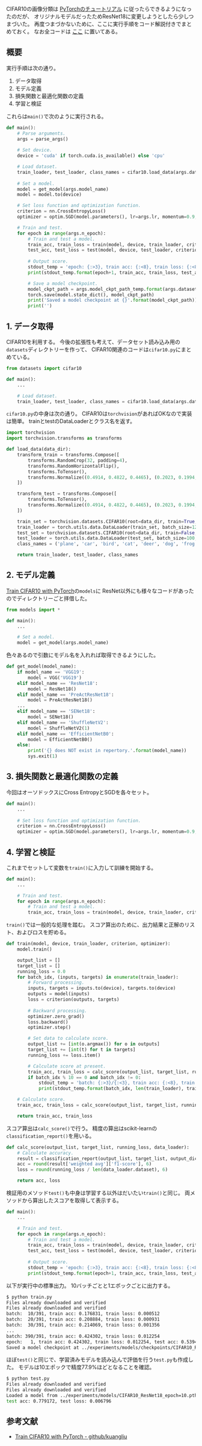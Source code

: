 CIFAR10の画像分類は
[PyTorchのチュートリアル](https://pytorch.org/tutorials/beginner/blitz/cifar10_tutorial.html)
に従ったらできるようになったのだが、
オリジナルモデルだったためResNet18に変更しようとしたら少しつまづいた。
再度つまづかないために、ここに実行手順をコード解説付きでまとめておく。
なお全コードは
[ここ](https://github.com/iShoto/testpy/tree/master/codes/20200112_pytorch_cifar10)
に置いてある。


## 概要

実行手順は次の通り。

1. データ取得
2. モデル定義
3. 損失関数と最適化関数の定義
4. 学習と検証

これらは`main()`で次のように実行される。

```python
def main():
	# Parse arguments.
	args = parse_args()
	
	# Set device.
	device = 'cuda' if torch.cuda.is_available() else 'cpu'

	# Load dataset.
	train_loader, test_loader, class_names = cifar10.load_data(args.data_dir)
	
	# Set a model.
	model = get_model(args.model_name)
	model = model.to(device)

	# Set loss function and optimization function.
	criterion = nn.CrossEntropyLoss()
	optimizer = optim.SGD(model.parameters(), lr=args.lr, momentum=0.9, weight_decay=5e-4)

	# Train and test.
	for epoch in range(args.n_epoch):
		# Train and test a model.
		train_acc, train_loss = train(model, device, train_loader, criterion, optimizer)
		test_acc, test_loss = test(model, device, test_loader, criterion)
		
		# Output score.
		stdout_temp = 'epoch: {:>3}, train acc: {:<8}, train loss: {:<8}, test acc: {:<8}, test loss: {:<8}'
		print(stdout_temp.format(epoch+1, train_acc, train_loss, test_acc, test_loss))

		# Save a model checkpoint.
		model_ckpt_path = args.model_ckpt_path_temp.format(args.dataset_name, args.model_name, epoch+1)
		torch.save(model.state_dict(), model_ckpt_path)
		print('Saved a model checkpoint at {}'.format(model_ckpt_path))
		print('')
```


## 1. データ取得

CIFAR10を利用する。
今後の拡張性も考えて、データセット読み込み用の`datasets`ディレクトリーを作って、
CIFAR10関連のコードは`cifar10.py`にまとめている。

```python
from datasets import cifar10

def main():
	...

	# Load dataset.
	train_loader, test_loader, class_names = cifar10.load_data(args.data_dir)
```

`cifar10.py`の中身は次の通り。
CIFAR10は`torchvision`があればOKなので実装は簡単。
trainとtestのDataLoaderとクラス名を返す。

```python
import torchvision
import torchvision.transforms as transforms

def load_data(data_dir):
	transform_train = transforms.Compose([
		transforms.RandomCrop(32, padding=4),
		transforms.RandomHorizontalFlip(),
		transforms.ToTensor(),
		transforms.Normalize((0.4914, 0.4822, 0.4465), (0.2023, 0.1994, 0.2010)),
	])

	transform_test = transforms.Compose([
		transforms.ToTensor(),
		transforms.Normalize((0.4914, 0.4822, 0.4465), (0.2023, 0.1994, 0.2010)),
	])

	train_set = torchvision.datasets.CIFAR10(root=data_dir, train=True, download=True, transform=transform_train)
	train_loader = torch.utils.data.DataLoader(train_set, batch_size=128, shuffle=True, num_workers=0)
	test_set = torchvision.datasets.CIFAR10(root=data_dir, train=False, download=True, transform=transform_test)
	test_loader = torch.utils.data.DataLoader(test_set, batch_size=100, shuffle=False, num_workers=0)
	class_names = ('plane', 'car', 'bird', 'cat', 'deer', 'dog', 'frog', 'horse', 'ship', 'truck')

	return train_loader, test_loader, class_names
```


## 2. モデル定義

[Train CIFAR10 with PyTorch](https://github.com/kuangliu/pytorch-cifar)の`models`に
ResNet以外にも様々なコードがあったのでディレクトリーごと拝借した。


```python
from models import *

def main():
	...

	# Set a model.
	model = get_model(args.model_name)
```

色々あるので引数にモデル名を入れれば取得できるようにした。

```python
def get_model(model_name):
	if model_name == 'VGG19':
		model = VGG('VGG19')
	elif model_name == 'ResNet18':
		model = ResNet18()
	elif model_name == 'PreActResNet18':
		model = PreActResNet18()
	...
	elif model_name == 'SENet18':
		model = SENet18()
	elif model_name == 'ShuffleNetV2':
		model = ShuffleNetV2(1)
	elif model_name == 'EfficientNetB0':
		model = EfficientNetB0()
	else:
		print('{} does NOT exist in repertory.'.format(model_name))
		sys.exit(1)
```

## 3. 損失関数と最適化関数の定義

今回はオーソドックスにCross EntropyとSGDを各々セット。

```python
def main():
	...
	
	# Set loss function and optimization function.
	criterion = nn.CrossEntropyLoss()
	optimizer = optim.SGD(model.parameters(), lr=args.lr, momentum=0.9, weight_decay=5e-4)
```


## 4. 学習と検証

これまでセットして変数を`train()`に入力して訓練を開始する。

```python
def main():
	...

	# Train and test.
	for epoch in range(args.n_epoch):
		# Train and test a model.
		train_acc, train_loss = train(model, device, train_loader, criterion, optimizer)
```

`train()`では一般的な処理を踏む。
スコア算出のために、出力結果と正解のリスト、およびロスを貯める。

```python
def train(model, device, train_loader, criterion, optimizer):
	model.train()

	output_list = []
	target_list = []
	running_loss = 0.0
	for batch_idx, (inputs, targets) in enumerate(train_loader):
		# Forward processing.
		inputs, targets = inputs.to(device), targets.to(device)
		outputs = model(inputs)
		loss = criterion(outputs, targets)
		
		# Backward processing.
		optimizer.zero_grad()
		loss.backward()
		optimizer.step()

		# Set data to calculate score.
		output_list += [int(o.argmax()) for o in outputs]
		target_list += [int(t) for t in targets]
		running_loss += loss.item()

		# Calculate score at present.
		train_acc, train_loss = calc_score(output_list, target_list, running_loss, train_loader)
		if batch_idx % 10 == 0 and batch_idx != 0:
			stdout_temp = 'batch: {:>3}/{:<3}, train acc: {:<8}, train loss: {:<8}'
			print(stdout_temp.format(batch_idx, len(train_loader), train_acc, train_loss))

	# Calculate score.
	train_acc, train_loss = calc_score(output_list, target_list, running_loss, train_loader)

	return train_acc, train_loss
```

スコア算出は`calc_score()`で行う。
精度の算出はscikit-learnの`classification_report()`を用いる。

```python
def calc_score(output_list, target_list, running_loss, data_loader):
	# Calculate accuracy.
	result = classification_report(output_list, target_list, output_dict=True)
	acc = round(result['weighted avg']['f1-score'], 6)
	loss = round(running_loss / len(data_loader.dataset), 6)

	return acc, loss
```

検証用のメソッド`test()`も中身は学習する以外はだいたい`train()`と同じ。
両メソッドから算出したスコアを取得して表示する。

```python
def main():
	...

	# Train and test.
	for epoch in range(args.n_epoch):
		# Train and test a model.
		train_acc, train_loss = train(model, device, train_loader, criterion, optimizer)
		test_acc, test_loss = test(model, device, test_loader, criterion)
		
		# Output score.
		stdout_temp = 'epoch: {:>3}, train acc: {:<8}, train loss: {:<8}, test acc: {:<8}, test loss: {:<8}'
		print(stdout_temp.format(epoch+1, train_acc, train_loss, test_acc, test_loss))
```

以下が実行中の標準出力。
10バッチごとと1エポックごとに出力する。

```bash
$ python train.py
Files already downloaded and verified
Files already downloaded and verified
batch:  10/391, train acc: 0.176831, train loss: 0.000512
batch:  20/391, train acc: 0.208884, train loss: 0.000931
batch:  30/391, train acc: 0.214069, train loss: 0.001356
...
batch: 390/391, train acc: 0.424302, train loss: 0.012254
epoch:   1, train acc: 0.424302, train loss: 0.012254, test acc: 0.539407, test loss: 0.012638
Saved a model checkpoint at ../experiments/models/checkpoints/CIFAR10_ResNet18_epoch=1.pth
```

ほぼ`test()`と同じで、学習済みモデルを読み込んで評価を行う`test.py`も作成した。
モデルは10エポックで精度77.9%ほどとなることを確認。

```bash
$ python test.py
Files already downloaded and verified
Files already downloaded and verified
Loaded a model from ../experiments/models/CIFAR10_ResNet18_epoch=10.pth
test acc: 0.779172, test loss: 0.006796
```


## 参考文献
- [Train CIFAR10 with PyTorch - github/kuangliu](https://github.com/kuangliu/pytorch-cifar)